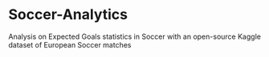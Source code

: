 # Soccer-Analytics
Analysis on Expected Goals statistics in Soccer with an open-source Kaggle dataset of European Soccer matches
